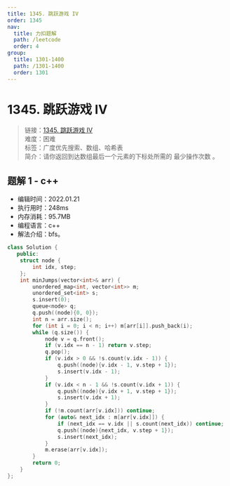 ```yaml
---
title: 1345. 跳跃游戏 IV
order: 1345
nav:
  title: 力扣题解
  path: /leetcode
  order: 4
group:
  title: 1301-1400
  path: /1301-1400
  order: 1301
---
```


# 1345. 跳跃游戏 IV

> 链接：[1345. 跳跃游戏 IV](https://leetcode-cn.com/problems/jump-game-iv/)  
> 难度：困难  
> 标签：广度优先搜索、数组、哈希表  
> 简介：请你返回到达数组最后一个元素的下标处所需的 最少操作次数 。

## 题解 1 - c++

- 编辑时间：2022.01.21
- 执行用时：248ms
- 内存消耗：95.7MB
- 编程语言：c++
- 解法介绍：bfs。

```c++
class Solution {
   public:
    struct node {
        int idx, step;
    };
    int minJumps(vector<int>& arr) {
        unordered_map<int, vector<int>> m;
        unordered_set<int> s;
        s.insert(0);
        queue<node> q;
        q.push((node){0, 0});
        int n = arr.size();
        for (int i = 0; i < n; i++) m[arr[i]].push_back(i);
        while (q.size()) {
            node v = q.front();
            if (v.idx == n - 1) return v.step;
            q.pop();
            if (v.idx > 0 && !s.count(v.idx - 1)) {
                q.push((node){v.idx - 1, v.step + 1});
                s.insert(v.idx - 1);
            }
            if (v.idx < n - 1 && !s.count(v.idx + 1)) {
                q.push((node){v.idx + 1, v.step + 1});
                s.insert(v.idx + 1);
            }
            if (!m.count(arr[v.idx])) continue;
            for (auto& next_idx : m[arr[v.idx]]) {
                if (next_idx == v.idx || s.count(next_idx)) continue;
                q.push((node){next_idx, v.step + 1});
                s.insert(next_idx);
            }
            m.erase(arr[v.idx]);
        }
        return 0;
    }
};
```
